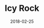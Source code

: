 ---
weight: 6
images:
- /images/IMG_1978.png
title: Icy Rock
date: 2018-02-25
hideExif: false
tags:
- haveaseat
- archive # all posts
- nature
---